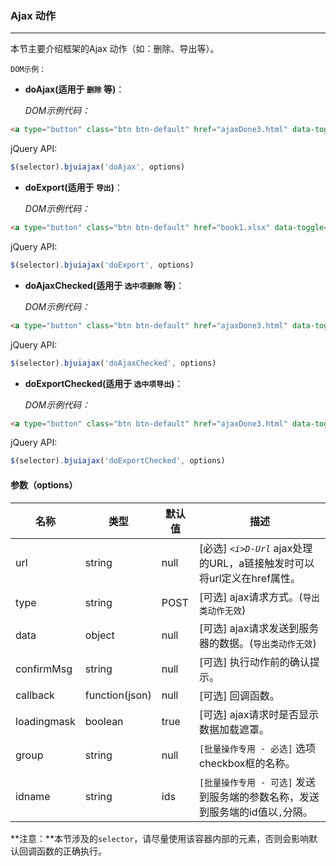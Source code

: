 ### Ajax 动作
***
本节主要介绍框架的Ajax 动作（如：删除、导出等）。

  `DOM示例：`
* **doAjax(适用于 `删除` 等)**：

  *DOM示例代码：*
```html
<a type="button" class="btn btn-default" href="ajaxDone3.html" data-toggle="doajax" data-confirm-msg="确定要删除吗？">删除动作</a>
```
jQuery API:
```js
$(selector).bjuiajax('doAjax', options)
```
* **doExport(适用于 `导出`)**：

  *DOM示例代码：*
```html
<a type="button" class="btn btn-default" href="book1.xlsx" data-toggle="doexport" data-confirm-msg="确定要导出吗？">导出数据</a>
```
jQuery API:
```js
$(selector).bjuiajax('doExport', options)
```
* **doAjaxChecked(适用于 `选中项删除` 等)**：

  *DOM示例代码：*
```html
<a type="button" class="btn btn-default" href="ajaxDone3.html" data-toggle="doajaxchecked" data-group="delids" data-confirm-msg="确定要删除选中项吗？">批量删除动作</a>
```
jQuery API:
```js
$(selector).bjuiajax('doAjaxChecked', options)
```
* **doExportChecked(适用于 `选中项导出`)**：

  *DOM示例代码：*
```html
<a type="button" class="btn btn-default" href="ajaxDone3.html" data-toggle="doexportchecked" data-confirm-msg="确定要导出选中项吗？">批量导出</a>
 ```
jQuery API:
```js
$(selector).bjuiajax('doExportChecked', options)
```

#### 参数（options）

| 名称 | 类型 | 默认值 | 描述 |
| -- | -- | -- | -- |
| url | string | null | [必选] *`<i>D-Url`* ajax处理的URL，a链接触发时可以将url定义在href属性。 |
| type | string | POST | [可选] ajax请求方式。(`导出类动作无效`) |
| data | object | null | [可选] ajax请求发送到服务器的数据。(`导出类动作无效`) |
| confirmMsg | string | null | [可选] 执行动作前的确认提示。 |
| callback | function(json) | null | [可选] 回调函数。 |
| loadingmask | boolean | true | [可选] ajax请求时是否显示数据加载遮罩。 |
| group | string | null | `[批量操作专用 - 必选]` 选项checkbox框的名称。 |
| idname | string | ids | `[批量操作专用 - 可选]` 发送到服务端的参数名称，发送到服务端的id值以`,`分隔。 |
**注意：**本节涉及的`selector`，请尽量使用该容器内部的元素，否则会影响默认回调函数的正确执行。

